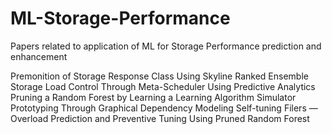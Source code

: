 # ML-Storage-Performance
Papers related to application of ML for Storage Performance prediction and enhancement


Premonition of Storage Response Class Using Skyline Ranked Ensemble
Storage Load Control Through Meta-Scheduler Using Predictive Analytics
Pruning a Random Forest by Learning a Learning Algorithm
Simulator Prototyping Through Graphical Dependency Modeling
Self-tuning Filers — Overload Prediction and Preventive Tuning Using Pruned Random Forest

